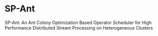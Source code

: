 # SP-Ant
SP-Ant: An Ant Colony Optimization Based Operator Scheduler for High Performance Distributed Stream Processing on Heterogeneous Clusters

